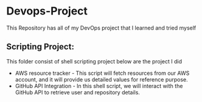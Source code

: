# Devops-Project
This Repository has all of my DevOps project that I learned and tried myself

## Scripting Project:
This folder consist of shell scripting project below are the project I did
* AWS resource tracker - This script will fetch resources from our AWS account, and it will provide us detailed values for reference purpose.
* GitHub API Integration - In this shell script, we will interact with the GitHub API to retrieve user and repository details.
